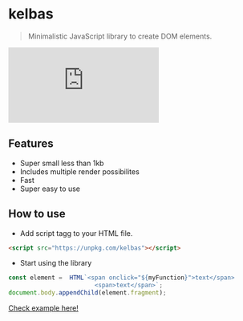 # kelbas

> Minimalistic JavaScript library to create DOM elements.

![gzip size](http://img.badgesize.io/https://unpkg.com/kelbas/build/bundle.js?compression=gzip)

## Features

* Super small less than 1kb
* Includes multiple render possibilites
* Fast
* Super easy to use

## How to use


* Add script tagg to your HTML file.
```HTML
<script src="https://unpkg.com/kelbas"></script>
```

* Start using the library
```js
const element =  HTML`<span onclick="${myFunction}">text</span>
                        <span>text</span>`;
document.body.appendChild(element.fragment);                        
```


[Check example here!](https://tonis2.github.io/kelbas/)
